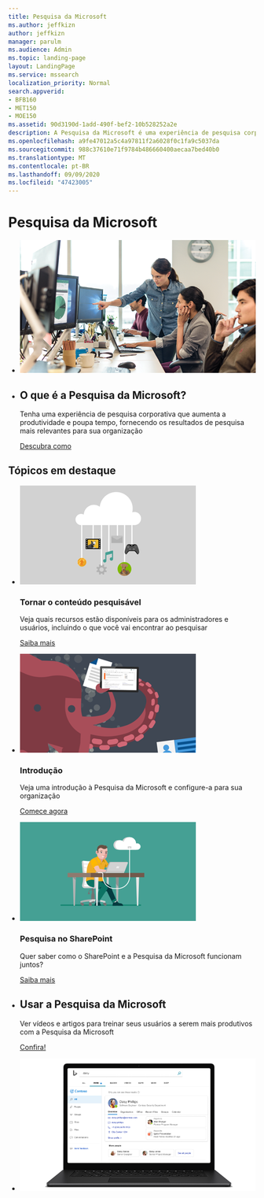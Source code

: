 ```yaml
---
title: Pesquisa da Microsoft
ms.author: jeffkizn
author: jeffkizn
manager: parulm
ms.audience: Admin
ms.topic: landing-page
layout: LandingPage
ms.service: mssearch
localization_priority: Normal
search.appverid:
- BFB160
- MET150
- MOE150
ms.assetid: 90d3190d-1add-490f-bef2-10b528252a2e
description: A Pesquisa da Microsoft é uma experiência de pesquisa corporativa que aumenta a produtividade e poupa tempo, fornecendo os resultados de pesquisa mais relevantes para sua organização
ms.openlocfilehash: a9fe47012a5c4a97811f2a6028f0c1fa9c5037da
ms.sourcegitcommit: 988c37610e71f9784b486660400aecaa7bed40b0
ms.translationtype: MT
ms.contentlocale: pt-BR
ms.lasthandoff: 09/09/2020
ms.locfileid: "47423005"
---
```

<!-- markdownlint-disable no-inline-html -->
# <a name="microsoft-search"></a>Pesquisa da Microsoft

<ul class="panelContent cardsW cols cols2">
    <li>
        <div class="cardSize">
            <div class="cardPadding">
                <div class="card">
                    <div class="cardImageOuter">
                        <div class="cardImage">
                            <img src="media/a40fcb56-f0f9-4924-ae36-eb0a370665e3.png" alt="People in an office, one pointing at something on a screen." />
                        </div>
                    </div>
                    <div class="cardText">
                    </div>
                </div>
            </div>
        </div>
    </li>
    <li>
        <div class="cardSize">
            <div class="cardPadding">
                <div class="card">
                    <div class="cardText">
                        <h2>O que é a Pesquisa da Microsoft?</h2>
                        <p>Tenha uma experiência de pesquisa corporativa que aumenta a produtividade e poupa tempo, fornecendo os resultados de pesquisa mais relevantes para sua organização</p>
                        <p><a href="overview-microsoft-search.md">Descubra como</a></p>
                    </div>
                </div>
            </div>
        </div>
    </li>
</ul>

<h2>Tópicos em destaque</h2>

<ul class="panelContent cardsW">
    <li>
        <div class="cardSize">
            <div class="cardPadding">
                <div class="card">
                    <div class="cardImageOuter">
                        <div class="cardImage">
                            <img src="media/651172f9-f9b6-4fbe-89f3-8adf6450cd7f.png" alt="Features included in Microsoft Search" />
                        </div>
                    </div>
                    <div class="cardText">
                        <h3>Tornar o conteúdo pesquisável</h3>
                        <p>Veja quais recursos estão disponíveis para os administradores e usuários, incluindo o que você vai encontrar ao pesquisar</p>
                        <p><a href="make-content-easy-to-find.md">Saiba mais</a></p>
                    </div>
                </div>
            </div>
        </div>
    </li>
    <li>
        <div class="cardSize">
            <div class="cardPadding">
                <div class="card">
                    <div class="cardImageOuter">
                        <div class="cardImage">
                            <img src="media/60a078b4-166d-42f4-a3b9-91c04c9001f0.png" alt="Quick for admins to set up and configure" />
                        </div>
                    </div>
                    <div class="cardText">
                        <h3>Introdução</h3>
                        <p>Veja uma introdução à Pesquisa da Microsoft e configure-a para sua organização</p>
                        <p><a href="setup-microsoft-search.md">Comece agora</a></p>
                    </div>
                </div>
            </div>
        </div>
    </li>
    <li>
        <div class="cardSize">
            <div class="cardPadding">
                <div class="card">
                    <div class="cardImageOuter">
                        <div class="cardImage">
                            <img src="media/d696a83a-6322-477a-befd-4ad102b8204d.png" alt="Frequently asked questions about Microsoft Search" />
                        </div>
                    </div>
                    <div class="cardText">
                        <h3>Pesquisa no SharePoint</h3>
                        <p>Quer saber como o SharePoint e a Pesquisa da Microsoft funcionam juntos?</p>
                        <p><a href="get-started-search-in-sharepoint-online.md">Saiba mais</a></p>
                    </div>
                </div>
            </div>
        </div>
    </li>
</ul>

<ul class="panelContent cardsW cols cols2">
    <li>
        <div class="cardSize">
            <div class="cardPadding">
                <div class="card">
                    <div class="cardText">
                        <h2>Usar a Pesquisa da Microsoft</h2>
                        <p>Ver vídeos e artigos para treinar seus usuários a serem mais produtivos com a Pesquisa da Microsoft </p>
                        <p><a href="https://go.microsoft.com/fwlink/?linkid=2090946">Confira!</a></p>
                    </div>
                </div>
            </div>
        </div>
    </li>
    <li>
        <div class="cardSize">
            <div class="cardPadding">
                <div class="card">
                    <div class="cardImageOuter">
                        <div class="cardImage">
                            <img src="media/c8456838-c6db-41f7-9e84-eebfd9c5b0b8.png" alt="How work results appear in Bing" />
                        </div>
                    </div>
                    <div class="cardText">
                    </div>
                </div>
            </div>
        </div>
    </li>
</ul>

